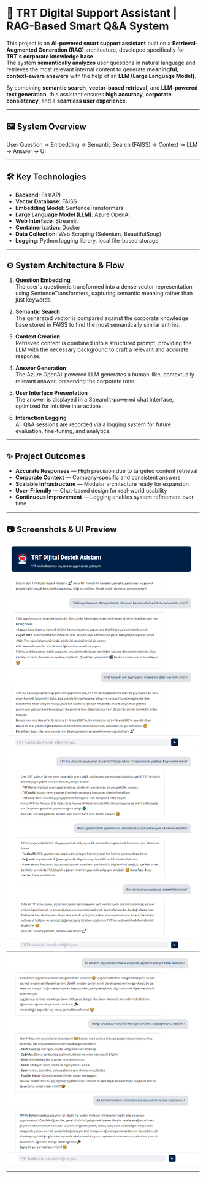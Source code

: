 # 🎯 TRT Digital Support Assistant | RAG-Based Smart Q&A System

This project is an **AI-powered smart support assistant** built on a **Retrieval-Augmented Generation (RAG)** architecture, developed specifically for **TRT's corporate knowledge base**.  
The system **semantically analyzes** user questions in natural language and retrieves the most relevant internal content to generate **meaningful, context-aware answers** with the help of an **LLM (Large Language Model)**.

By combining **semantic search**, **vector-based retrieval**, and **LLM-powered text generation**, this assistant ensures **high accuracy**, **corporate consistency**, and a **seamless user experience**.

---

## 🖼️ System Overview

User Question → Embedding → Semantic Search (FAISS) → Context → LLM → Answer → UI

---

## 🛠️ Key Technologies

- **Backend**: FastAPI  
- **Vector Database**: FAISS  
- **Embedding Model**: SentenceTransformers  
- **Large Language Model (LLM)**: Azure OpenAI  
- **Web Interface**: Streamlit  
- **Containerization**: Docker  
- **Data Collection**: Web Scraping (Selenium, BeautifulSoup)  
- **Logging**: Python logging library, local file-based storage

---

## ⚙️ System Architecture & Flow

1. **Question Embedding**  
   The user's question is transformed into a dense vector representation using SentenceTransformers, capturing semantic meaning rather than just keywords.

2. **Semantic Search**  
   The generated vector is compared against the corporate knowledge base stored in FAISS to find the most semantically similar entries.

3. **Context Creation**  
   Retrieved content is combined into a structured prompt, providing the LLM with the necessary background to craft a relevant and accurate response.

4. **Answer Generation**  
   The Azure OpenAI-powered LLM generates a human-like, contextually relevant answer, preserving the corporate tone.

5. **User Interface Presentation**  
   The answer is displayed in a Streamlit-powered chat interface, optimized for intuitive interactions.

6. **Interaction Logging**  
   All Q&A sessions are recorded via a logging system for future evaluation, fine-tuning, and analytics.

---


## ✨ Project Outcomes

- **Accurate Responses** — High precision due to targeted content retrieval  
- **Corporate Context** — Company-specific and consistent answers  
- **Scalable Infrastructure** — Modular architecture ready for expansion  
- **User-Friendly** — Chat-based design for real-world usability  
- **Continuous Improvement** — Logging enables system refinement over time  

---

## 📷 Screenshots & UI Preview

![](images/TrtDijitalDestekAsistani2.png)  
![](images/TrtDijitalDestekAsistani3.png)  
![](images/TrtDijitalDestekAsistani5.png)


---



